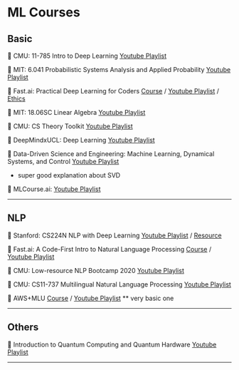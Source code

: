 # ML Courses


## Basic
📕 CMU: 11-785 Intro to Deep Learning
[Youtube Playlist](https://www.youtube.com/playlist?list=PLp-0K3kfddPzNdZPX4p0lVi6AcDXBofuf)

📕 MIT: 6.041 Probabilistic Systems Analysis and Applied Probability
[Youtube Playlist](https://www.youtube.com/playlist?list=PLUl4u3cNGP61MdtwGTqZA0MreSaDybji8)

📕 Fast.ai: Practical Deep Learning for Coders
[Course](https://course.fast.ai/) / 
[Youtube Playlist](https://www.youtube.com/playlist?list=PLfYUBJiXbdtRL3FMB3GoWHRI8ieU6FhfM) / 
[Ethics](https://www.youtube.com/playlist?list=PLtmWHNX-gukIU6V33Bc8eP8OD41I4GywR)

📕 MIT: 18.06SC Linear Algebra
[Youtube Playlist](https://www.youtube.com/playlist?list=PLE7DDD91010BC51F8)

📕 CMU: CS Theory Toolkit
[Youtube Playlist](https://www.youtube.com/playlist?list=PLm3J0oaFux3ZYpFLwwrlv_EHH9wtH6pnX)

📕 DeepMindxUCL: Deep Learning
[Youtube Playlist](https://www.youtube.com/playlist?list=PLqYmG7hTraZCDxZ44o4p3N5Anz3lLRVZF)

📕 Data-Driven Science and Engineering: Machine Learning, Dynamical Systems, and Control
[Youtube Playlist](https://www.youtube.com/playlist?list=PLMrJAkhIeNNRpsRhXTMt8uJdIGz9-X_1-)
* super good explanation about SVD

📕 MLCourse.ai:
[Youtube Playlist](https://www.youtube.com/playlist?list=PLVlY_7IJCMJeRfZ68eVfEcu-UcN9BbwiX)

---------------

## NLP

📕 Stanford: CS224N NLP with Deep Learning
[Youtube Playlist](https://www.youtube.com/playlist?list=PLoROMvodv4rOhcuXMZkNm7j3fVwBBY42z) / 
[Resource](./Stanford-NLP%20with%20Deep%20Learning)

📕 Fast.ai: A Code-First Intro to Natural Language Processing
[Course](https://github.com/fastai/course-nlp) / 
[Youtube Playlist](https://www.youtube.com/playlist?list=PLtmWHNX-gukKocXQOkQjuVxglSDYWsSh9)

📕 CMU: Low-resource NLP Bootcamp 2020
[Youtube Playlist](https://www.youtube.com/playlist?list=PL8PYTP1V4I8A1CpCzURXAUa6H4HO7PF2c)

📕 CMU: CS11-737 Multilingual Natural Language Processing
[Youtube Playlist](https://www.youtube.com/playlist?list=PL8PYTP1V4I8CHhppU6n1Q9-04m96D9gt5)

📕 AWS+MLU
[Course](https://github.com/aws-samples/aws-machine-learning-university-accelerated-nlp) / 
[Youtube Playlist](https://www.youtube.com/playlist?list=PL8P_Z6C4GcuWfAq8Pt6PBYlck4OprHXsw)
** very basic one

---------------

## Others

📕 Introduction to Quantum Computing and Quantum Hardware
[Youtube Playlist](https://www.youtube.com/playlist?list=PLOFEBzvs-VvrXTMy5Y2IqmSaUjfnhvBHR)

---------------
